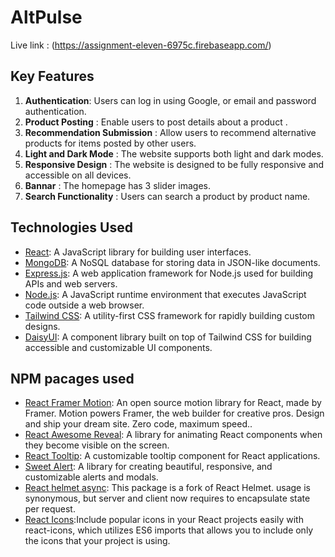 # AltPulse

Live link : (https://assignment-eleven-6975c.firebaseapp.com/)


## Key Features

1. **Authentication**: Users can log in using Google, or email and password authentication.
2. **Product Posting** : Enable users to post details about a product .
3. **Recommendation Submission** : Allow users to recommend alternative products for items posted by other users.
4. **Light and Dark Mode** : The website supports both light and dark modes.
5. **Responsive Design** : The website is designed to be fully responsive and accessible on all devices.
6. **Bannar** : The homepage has 3 slider images.
7. **Search Functionality** : Users can search a product by product name.



## Technologies Used

- [React](https://reactjs.org/): A JavaScript library for building user interfaces.
- [MongoDB](https://www.mongodb.com/): A NoSQL database for storing data in JSON-like documents.
- [Express.js](https://expressjs.com/): A web application framework for Node.js used for building APIs and web servers.
- [Node.js](https://nodejs.org/): A JavaScript runtime environment that executes JavaScript code outside a web browser.
- [Tailwind CSS](https://tailwindcss.com/): A utility-first CSS framework for rapidly building custom designs.
- [DaisyUI](https://daisyui.com/): A component library built on top of Tailwind CSS for building accessible and customizable UI components.


## NPM pacages used
- [React Framer Motion](https://www.npmjs.com/package/framer-motion): An open source motion library for React, made by Framer. Motion powers Framer, the web builder for creative pros. Design and ship your dream site. Zero code, maximum speed..
- [React Awesome Reveal](https://www.npmjs.com/package/react-awesome-reveal): A library for animating React components when they become visible on the screen.
- [React Tooltip](https://www.npmjs.com/package/react-tooltip): A customizable tooltip component for React applications.
- [Sweet Alert](https://sweetalert2.github.io/): A library for creating beautiful, responsive, and customizable alerts and modals.
- [React helmet async](https://www.npmjs.com/package/react-helmet-async): This package is a fork of React Helmet. <Helmet> usage is synonymous, but server and client now requires <HelmetProvider> to encapsulate state per request.
- [React Icons](https://react-icons.github.io/react-icons/):Include popular icons in your React projects easily with react-icons, which utilizes ES6 imports that allows you to include only the icons that your project is using.



